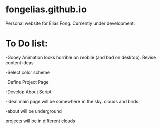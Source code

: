 fongelias.github.io
===================
Personal website for Elias Fong. Currently under development.

To Do list:
===================
-Gooey Animation looks horrible on mobile (and bad on desktop). Revise content ideas

-Select color scheme

-Define Project Page

-Develop About Script

-idea! main page will be somewhere in the sky. clouds and birds.

-about will be underground

projects will be in different clouds